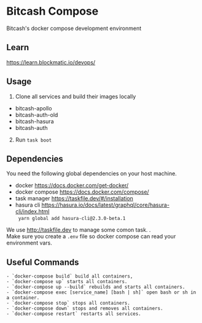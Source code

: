 # Bitcash Compose

Bitcash's docker compose development environment

## Learn

https://learn.blockmatic.io/devops/

## Usage

1) Clone all services and build their images locally

- bitcash-apollo  
- bitcash-auth-old   
- bitcash-hasura
- bitcash-auth

2) Run `task boot`

## Dependencies

You need the following global dependencies on your host machine.

- docker https://docs.docker.com/get-docker/
- docker compose https://docs.docker.com/compose/
- task manager https://taskfile.dev/#/installation
- hasura cli https://hasura.io/docs/latest/graphql/core/hasura-cli/index.html   
  ` yarn global add hasura-cli@2.3.0-beta.1`

We use http://taskfile.dev to manage some comon task.  .  
Make sure you create a `.env` file so docker compose can read your environment vars.

## Useful Commands

```
- `docker-compose build` build all containers,
- `docker-compose up` starts all containers.
- `docker-compose up --build` rebuilds and starts all containers.
- `docker-compose exec [service_name] [bash | sh]` open bash or sh in a container.
- `docker-compose stop` stops all containers.
- `docker-compose down` stops and removes all containers.
- `docker-compose restart` restarts all services.
```
